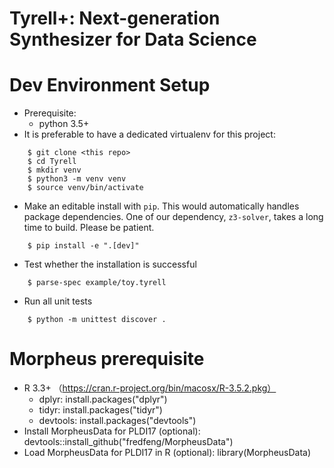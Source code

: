 # Tyrell+: Next-generation Synthesizer for Data Science

Dev Environment Setup
=====================
- Prerequisite:
    - python 3.5+  
- It is preferable to have a dedicated virtualenv for this project:
```
    $ git clone <this repo>
    $ cd Tyrell
    $ mkdir venv
    $ python3 -m venv venv
    $ source venv/bin/activate
```
- Make an editable install with `pip`. This would automatically handles package dependencies. One of our dependency, `z3-solver`, takes a long time to build. Please be patient.
```
    $ pip install -e ".[dev]"
```
- Test whether the installation is successful
```
    $ parse-spec example/toy.tyrell
```
- Run all unit tests
```
    $ python -m unittest discover .
```
    
Morpheus prerequisite
=====================
- R 3.3+ （https://cran.r-project.org/bin/macosx/R-3.5.2.pkg）
    - dplyr: install.packages("dplyr")
    - tidyr: install.packages("tidyr")
    - devtools: install.packages("devtools")
- Install MorpheusData for PLDI17 (optional): devtools::install_github("fredfeng/MorpheusData")
- Load MorpheusData for PLDI17 in R (optional): library(MorpheusData)
